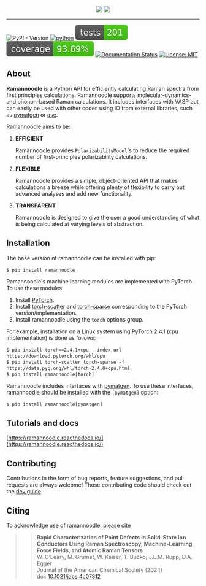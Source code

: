<div align="center">
  <img width="200" src="docs/source/_static/logo_dark.png#gh-dark-mode-only">
  <img width="200" src="docs/source/_static/logo.png#gh-light-mode-only">
</div>

-------
![PyPI - Version](https://img.shields.io/pypi/v/ramannoodle?color=dark%20green) [![python](https://img.shields.io/badge/python-3.10|3.11|3.12-3776AB.svg?style=flat&logo=python&logoColor=white)](https://www.python.org) ![Tests](docs/tests-badge.svg) ![Coverage](docs/coverage-badge.svg) [![Documentation Status](https://readthedocs.org/projects/ramannoodle/badge/?version=latest)](https://ramannoodle.readthedocs.io/en/latest/?badge=latest) [![License: MIT](https://img.shields.io/badge/License-MIT-blue.svg)](https://opensource.org/license/mit)

## About

**Ramannoodle** is a Python API for efficiently calculating Raman spectra from first principles calculations. Ramannoodle supports molecular-dynamics- and phonon-based Raman calculations. It includes interfaces with VASP but can easily be used with other codes using IO from external libraries, such as [pymatgen](https://pymatgen.org/) or [ase](https://wiki.fysik.dtu.dk/ase/).

Ramannoodle aims to be:

1. **EFFICIENT**

   Ramannoodle provides `PolarizabilityModel`'s to reduce the required number of first-principles polarizability calculations.

2. **FLEXIBLE**

    Ramannoodle provides a simple, object-oriented API that makes calculations a breeze while offering plenty of flexibility to carry out advanced analyses and add new functionality.

3. **TRANSPARENT**

    Ramannoodle is designed to give the user a good understanding of what is being calculated at varying levels of abstraction.

## Installation

The base version of ramannoodle can be installed with pip:

```
$ pip install ramannoodle
```

Ramannoodle's machine learning modules are implemented with PyTorch. To use these modules:
1. Install [PyTorch](https://pytorch.org/get-started/locally/).
2. Install [torch-scatter](https://pypi.org/project/torch-scatter/) and [torch-sparse](https://pypi.org/project/torch-sparse/) corresponding to the PyTorch version/implementation.
3.  Install ramannoodle using the `torch` options group.

For example, installation on a Linux system using PyTorch 2.4.1 (cpu implementation) is done as follows:

```
$ pip install torch==2.4.1+cpu --index-url https://download.pytorch.org/whl/cpu
$ pip install torch-scatter torch-sparse -f https://data.pyg.org/whl/torch-2.4.0+cpu.html
$ pip install ramannoodle[torch]
```

Ramannoodle includes interfaces with [pymatgen](https://pymatgen.org/). To use these interfaces, ramannoodle should be installed with the `[pymatgen]` option:

```
$ pip install ramannoodle[pymatgen]
```

## Tutorials and docs

[https://ramannoodle.readthedocs.io/](https://ramannoodle.readthedocs.io/)

## Contributing

Contributions in the form of bug reports, feature suggestions, and pull requests are always welcome! Those contributing code should check out the [dev guide](https://ramannoodle.readthedocs.io/en/latest/development.html).

## Citing

To acknowledge use of ramannoodle, please cite

>> **Rapid Characterization of Point Defects in Solid-State Ion Conductors Using Raman Spectroscopy, Machine-Learning Force Fields, and Atomic Raman Tensors** <br>
 W. O’Leary, M. Grumet, W. Kaiser, T. Bučko, J.L.M. Rupp, D.A. Egger <br>
 Journal of the American Chemical Society (2024) <br>
 doi: [10.1021/jacs.4c07812](https://pubs.acs.org/doi/10.1021/jacs.4c07812)
